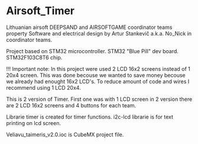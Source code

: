 # Airsoft_Timer
Lithuanian airsoft DEEPSAND and AIRSOFTGAME coordinator teams property
Software and electrical design by Artur Stankevič a.k.a. No_Nick in coordinator teams.

Project based on STM32 microcontroller. STM32 "Blue Pill" dev board. STM32F103C8T6 chip.

!!! Important note: In this project were used 2 LCD 16x2 screens instead of 1 20x4 screen. This was done becouse we wanted to save money becouse we already had enought 16x2 LCD's.
To reduce amount of code and wires I recommend using 1 LCD 20x4. 

This is 2 version of Timer. First one was with 1 LCD screen in 2 version there are 2 LCD 16x2 screens and 4 buttons for each team.

Librarie timer is created for timer functions.
i2c-lcd librarie is for text printing on lcd screen.

Veliavu_taimeris_v2.0.ioc is CubeMX project file.
